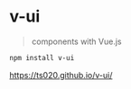 # v-ui

> components with Vue.js

``` bash
npm install v-ui
```

<a href="https://ts020.github.io/v-ui/index.html#!/">https://ts020.github.io/v-ui/</a>
